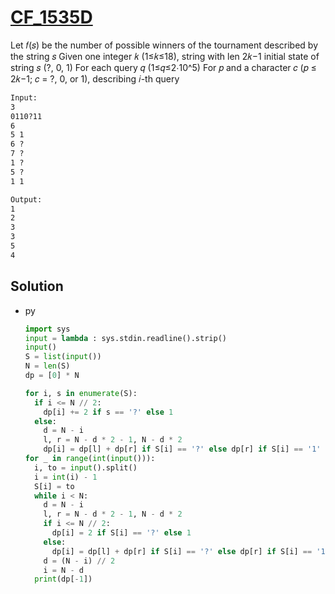 # [CF_1535D](https://codeforces.com/contest/1535/D)

Let 𝑓(𝑠) be the number of possible winners of the tournament described by the string  𝑠
Given one integer 𝑘 (1≤𝑘≤18), string with len 2𝑘−1 initial state of string 𝑠 (?, 0, 1)
For each query 𝑞 (1≤𝑞≤2⋅10^5)
  For 𝑝 and a character 𝑐 (𝑝 ≤ 2𝑘−1; 𝑐 = ?, 0, or 1), describing 𝑖-th query

```txt
Input:
3
0110?11
6
5 1
6 ?
7 ?
1 ?
5 ?
1 1

Output:
1
2
3
3
5
4
```

## Solution

* py

  ```py
  import sys
  input = lambda : sys.stdin.readline().strip()
  input()
  S = list(input())
  N = len(S)
  dp = [0] * N

  for i, s in enumerate(S):
    if i <= N // 2:
      dp[i] += 2 if s == '?' else 1
    else:
      d = N - i
      l, r = N - d * 2 - 1, N - d * 2
      dp[i] = dp[l] + dp[r] if S[i] == '?' else dp[r] if S[i] == '1' else dp[l]
  for _ in range(int(input())):
    i, to = input().split()
    i = int(i) - 1
    S[i] = to
    while i < N:
      d = N - i
      l, r = N - d * 2 - 1, N - d * 2
      if i <= N // 2:
        dp[i] = 2 if S[i] == '?' else 1
      else:
        dp[i] = dp[l] + dp[r] if S[i] == '?' else dp[r] if S[i] == '1' else dp[l]
      d = (N - i) // 2
      i = N - d
    print(dp[-1])
  ```
